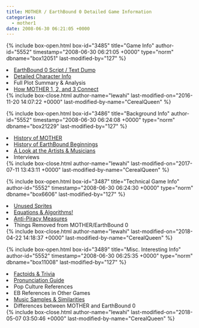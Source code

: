 ```yaml
---
title: MOTHER / EarthBound 0 Detailed Game Information
categories:
  - mother1
date: 2008-06-30 06:21:05 +0000
---
```

{% include box-open.html box-id="3485" title="Game Info" author-id="5552" timestamp="2008-06-30 06:21:05 +0000" type="norm" dbname="box12051" last-modified-by="127" %}
<li><a href="https://starmen.net/mother1/gameinfo/info/EBB-organized-dump.txt">EarthBound 0 Script / Text Dump</a></li>
<li><a href="http://starmen.net/mother1/characters/">Detailed Character Info</a></li>
<li>Full Plot Summary & Analysis</li>
<li><a href="https://starmen.net/mother1/gameinfo/info/Mother123">How MOTHER 1, 2, and 3 Connect</a></li>
{% include box-close.html author-name="lewahi" last-modified-on="2016-11-20 14:07:22 +0000" last-modified-by-name="CerealQueen" %}

{% include box-open.html box-id="3486" title="Background Info" author-id="5552" timestamp="2008-06-30 06:24:08 +0000" type="norm" dbname="box21229" last-modified-by="127" %}
<li><a href="http://starmen.net/mother1/gameinfo/History_of_Mother/">History of MOTHER</a></li>
<li><a href="https://starmen.net/mother1/gameinfo/info/EBB-History.php">History of EarthBound Beginnings</a></li>
<li><a href="/mother1/soundtrack/">A Look at the Artists & Musicians</a></li>
<li>Interviews</li>
{% include box-close.html author-name="lewahi" last-modified-on="2017-07-11 13:43:11 +0000" last-modified-by-name="CerealQueen" %}

{% include box-open.html box-id="3487" title="Technical Game Info" author-id="5552" timestamp="2008-06-30 06:24:30 +0000" type="norm" dbname="box6606" last-modified-by="127" %}
<li><a href="http://starmen.net/mother1/gameinfo/unused_content/index.php">Unused Sprites</a></li>
<li><a href="http://starmen.net/mother1/gameinfo/technical/equations.php">Equations & Algorithms!</a></li>
<li><a href="http://staff.starmen.net/mother1/gameinfo/technical/apm.php">Anti-Piracy Measures</a></li>
<li>Things Removed from MOTHER/EarthBound 0</li>
{% include box-close.html author-name="lewahi" last-modified-on="2018-04-22 14:18:37 +0000" last-modified-by-name="CerealQueen" %}

{% include box-open.html box-id="3489" title="Misc. Interesting Info" author-id="5552" timestamp="2008-06-30 06:25:35 +0000" type="norm" dbname="box11008" last-modified-by="127" %}
<li><a href="http://starmen.net/mother1/gameinfo/factoids/">Factoids & Trivia</a></li>
<li><a href="http://starmen.net/mother1/gameinfo/Pronunciation.php">Pronunciation Guide</a></li>
<li>Pop Culture References</li>
<li>EB References in Other Games</li>
<li><a href="http://starmen.net/mother1/gameinfo/samples_similarities/">Music Samples & Similarities</a></li>
<li>Differences between MOTHER  and EarthBound 0</li>
{% include box-close.html author-name="lewahi" last-modified-on="2018-05-07 03:50:46 +0000" last-modified-by-name="CerealQueen" %}
